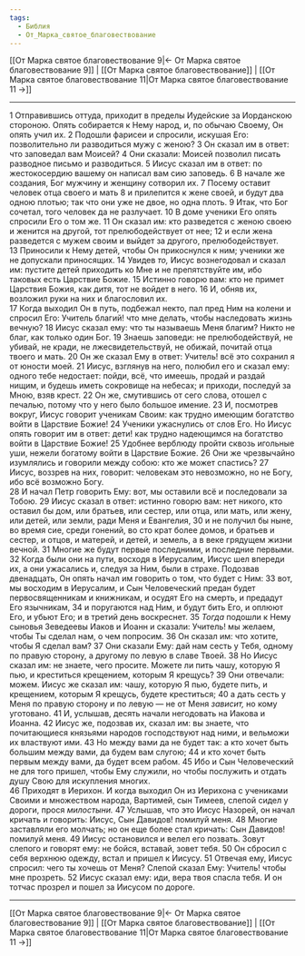 ```yaml
---
tags:
  - Библия
  - От_Марка_святое_благовествование
---
```

[[От Марка святое благовествование 9|← От Марка святое благовествование 9]] | [[От Марка святое благовествование]] | [[От Марка святое благовествование 11|От Марка святое благовествование 11 →]]

---
1 Отправившись оттуда, приходит в пределы Иудейские за Иорданскою стороною. Опять собирается к Нему народ, и, по обычаю Своему, Он опять учил их.
2 Подошли фарисеи и спросили, искушая Его: позволительно ли разводиться мужу с женою?
3 Он сказал им в ответ: что заповедал вам Моисей?
4 Они сказали: Моисей позволил писать разводное письмо и разводиться.
5 Иисус сказал им в ответ: по жестокосердию вашему он написал вам сию заповедь.
6 В начале же создания, Бог мужчину и женщину сотворил их.
7 Посему оставит человек отца своего и мать
8 и прилепится к жене своей, и будут два одною плотью; так что они уже не двое, но одна плоть.
9 Итак, что Бог сочетал, того человек да не разлучает.
10 В доме ученики Его опять спросили Его о том же.
11 Он сказал им: кто разведется с женою своею и женится на другой, тот прелюбодействует от нее;
12 и если жена разведется с мужем своим и выйдет за другого, прелюбодействует.<br>
13 Приносили к Нему детей, чтобы Он прикоснулся к ним; ученики же не допускали приносящих.
14 Увидев <I>то,</I> Иисус вознегодовал и сказал им: пустите детей приходить ко Мне и не препятствуйте им, ибо таковых есть Царствие Божие.
15 Истинно говорю вам: кто не примет Царствия Божия, как дитя, тот не войдет в него.
16 И, обняв их, возложил руки на них и благословил их.<br>
17 Когда выходил Он в путь, подбежал некто, пал пред Ним на колени и спросил Его: Учитель благий! что мне делать, чтобы наследовать жизнь вечную?
18 Иисус сказал ему: что ты называешь Меня благим? Никто не благ, как только один Бог.
19 Знаешь заповеди: не прелюбодействуй, не убивай, не кради, не лжесвидетельствуй, не обижай, почитай отца твоего и мать.
20 Он же сказал Ему в ответ: Учитель! всё это сохранил я от юности моей.
21 Иисус, взглянув на него, полюбил его и сказал ему: одного тебе недостает: пойди, всё, что имеешь, продай и раздай нищим, и будешь иметь сокровище на небесах; и приходи, последуй за Мною, взяв крест.
22 Он же, смутившись от сего слова, отошел с печалью, потому что у него было большое имение.
23 И, посмотрев вокруг, Иисус говорит ученикам Своим: как трудно имеющим богатство войти в Царствие Божие!
24 Ученики ужаснулись от слов Его. Но Иисус опять говорит им в ответ: дети! как трудно надеющимся на богатство войти в Царствие Божие!
25 Удобнее верблюду пройти сквозь игольные уши, нежели богатому войти в Царствие Божие.
26 Они же чрезвычайно изумлялись и говорили между собою: кто же может спастись?
27 Иисус, воззрев на них, говорит: человекам это невозможно, но не Богу, ибо всё возможно Богу.<br>
28 И начал Петр говорить Ему: вот, мы оставили всё и последовали за Тобою.
29 Иисус сказал в ответ: истинно говорю вам: нет никого, кто оставил бы дом, или братьев, или сестер, или отца, или мать, или жену, или детей, или земли, ради Меня и Евангелия,
30 и не получил бы ныне, во время сие, среди гонений, во сто крат более домов, и братьев и сестер, и отцов, и матерей, и детей, и земель, а в веке грядущем жизни вечной.
31 Многие же будут первые последними, и последние первыми.<br>
32 Когда были они на пути, восходя в Иерусалим, Иисус шел впереди их, а они ужасались и, следуя за Ним, были в страхе. Подозвав двенадцать, Он опять начал им говорить о том, что будет с Ним:
33 вот, мы восходим в Иерусалим, и Сын Человеческий предан будет первосвященникам и книжникам, и осудят Его на смерть, и предадут Его язычникам,
34 и поругаются над Ним, и будут бить Его, и оплюют Его, и убьют Его; и в третий день воскреснет.
35 <I>Тогда</I> подошли к Нему сыновья Зеведеевы Иаков и Иоанн и сказали: Учитель! мы желаем, чтобы Ты сделал нам, о чем попросим.
36 Он сказал им: что хотите, чтобы Я сделал вам?
37 Они сказали Ему: дай нам сесть у Тебя, одному по правую сторону, а другому по левую в славе Твоей.
38 Но Иисус сказал им: не знаете, чего просите. Можете ли пить чашу, которую Я пью, и креститься крещением, которым Я крещусь?
39 Они отвечали: можем. Иисус же сказал им: чашу, которую Я пью, будете пить, и крещением, которым Я крещусь, будете креститься;
40 а дать сесть у Меня по правую сторону и по левую — не от Меня <I>зависит,</I> но кому уготовано.
41 И, услышав, десять начали негодовать на Иакова и Иоанна.
42 Иисус же, подозвав их, сказал им: вы знаете, что почитающиеся князьями народов господствуют над ними, и вельможи их властвуют ими.
43 Но между вами да не будет так: а кто хочет быть большим между вами, да будем вам слугою;
44 и кто хочет быть первым между вами, да будет всем рабом.
45 Ибо и Сын Человеческий не для того пришел, чтобы Ему служили, но чтобы послужить и отдать душу Свою для искупления многих.<br>
46 Приходят в Иерихон. И когда выходил Он из Иерихона с учениками Своими и множеством народа, Вартимей, сын Тимеев, слепой сидел у дороги, прося <I>милостыни.</I>
47 Услышав, что это Иисус Назорей, он начал кричать и говорить: Иисус, Сын Давидов! помилуй меня.
48 Многие заставляли его молчать; но он еще более стал кричать: Сын Давидов! помилуй меня.
49 Иисус остановился и велел его позвать. Зовут слепого и говорят ему: не бойся, вставай, зовет тебя.
50 Он сбросил с себя верхнюю одежду, встал и пришел к Иисусу.
51 Отвечая ему, Иисус спросил: чего ты хочешь от Меня? Слепой сказал Ему: Учитель! чтобы мне прозреть.
52 Иисус сказал ему: иди, вера твоя спасла тебя. И он тотчас прозрел и пошел за Иисусом по дороге.

---
[[От Марка святое благовествование 9|← От Марка святое благовествование 9]] | [[От Марка святое благовествование]] | [[От Марка святое благовествование 11|От Марка святое благовествование 11 →]]